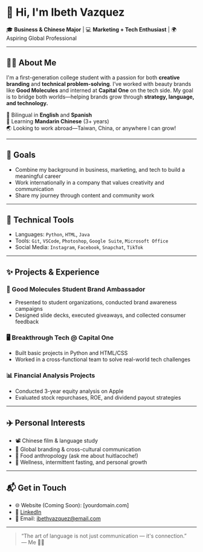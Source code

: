 # 👋 Hi, I'm Ibeth Vazquez

🎓 **Business & Chinese Major** | 💻 **Marketing + Tech Enthusiast** | 🌍 Aspiring Global Professional

---

## 👩‍💼 About Me
I'm a first-generation college student with a passion for both **creative branding** and **technical problem-solving**. I’ve worked with beauty brands like **Good Molecules** and interned at **Capital One** on the tech side. My goal is to bridge both worlds—helping brands grow through **strategy, language, and technology.**

🌟 Bilingual in **English** and **Spanish**  
🧠 Learning **Mandarin Chinese** (3+ years)  
🌏 Looking to work abroad—Taiwan, China, or anywhere I can grow!

---

## 🎯 Goals
- Combine my background in business, marketing, and tech to build a meaningful career
- Work internationally in a company that values creativity and communication
- Share my journey through content and community work

---

## 🧰 Technical Tools
- Languages: `Python`, `HTML`, `Java`
- Tools: `Git`, `VSCode`, `Photoshop`, `Google Suite`, `Microsoft Office`
- Social Media: `Instagram`, `Facebook`, `Snapchat`, `TikTok`

---

## ✨ Projects & Experience
### 🌸 Good Molecules Student Brand Ambassador
- Presented to student organizations, conducted brand awareness campaigns
- Designed slide decks, executed giveaways, and collected consumer feedback

### 🖥️ Breakthrough Tech @ Capital One
- Built basic projects in Python and HTML/CSS
- Worked in a cross-functional team to solve real-world tech challenges

### 📊 Financial Analysis Projects
- Conducted 3-year equity analysis on Apple
- Evaluated stock repurchases, ROE, and dividend payout strategies

---

## ✈️ Personal Interests
- 📽️ Chinese film & language study
- 💼 Global branding & cross-cultural communication
- 🍄 Food anthropology (ask me about huitlacoche!)
- 🧘 Wellness, intermittent fasting, and personal growth

---

## 📬 Get in Touch
- 🌐 Website (Coming Soon): [yourdomain.com]
- 💼 [LinkedIn](https://www.linkedin.com/in/yourprofile)
- 📧 Email: ibethvazquez@email.com

---

> “The art of language is not just communication — it's connection.”  
> — Me 🙋‍♀️
